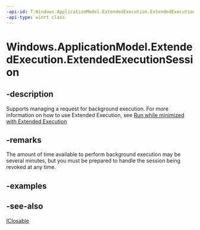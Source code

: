 ```yaml
---
-api-id: T:Windows.ApplicationModel.ExtendedExecution.ExtendedExecutionSession
-api-type: winrt class
---
```


<!-- Class syntax.
public class ExtendedExecutionSession : Windows.ApplicationModel.ExtendedExecution.IExtendedExecutionSession, Windows.Foundation.IClosable
-->

# Windows.ApplicationModel.ExtendedExecution.ExtendedExecutionSession

## -description
Supports managing a request for background execution. For more information on how to use Extended Execution, see [Run while minimized with Extended Execution](https://docs.microsoft.com/en-us/windows/uwp/launch-resume/run-minimized-with-extended-execution)

## -remarks
The amount of time available to perform background execution may be several minutes, but you must be prepared to handle the session being revoked at any time.

## -examples

## -see-also
[IClosable](../windows.foundation/iclosable.md)
